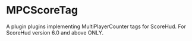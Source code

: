 # MPCScoreTag
A plugin plugins implementing MultiPlayerCounter tags for ScoreHud. For ScoreHud version 6.0 and above ONLY.
